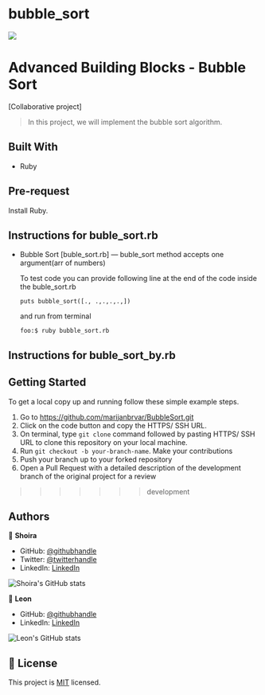# bubble_sort

![](https://img.shields.io/badge/Microverse-blueviolet)

# Advanced Building Blocks - Bubble Sort

[Collaborative project]
>In this project, we will implement the bubble sort algorithm. 

## Built With

- Ruby

## Pre-request

Install Ruby.

## Instructions for buble_sort.rb

- Bubble Sort [buble_sort.rb] — buble_sort method accepts one argument(arr of numbers)
  
  To test code you can provide following line at the end of the code inside the buble_sort.rb

  ```
  puts bubble_sort([., .,.,.,.,])
  ```
  
  and run from terminal
  
  ```terminal
  foo:$ ruby bubble_sort.rb
  ```

## Instructions for buble_sort_by.rb




## Getting Started

To get a local copy up and running follow these simple example steps.

1. Go to https://github.com/marijanbrvar/BubbleSort.git
2. Click on the code button and copy the HTTPS/ SSH URL.
3. On terminal, type `git clone` command followed by pasting HTTPS/ SSH URL to clone this repository on your local machine.
4. Run `git checkout -b your-branch-name`. Make your contributions
5. Push your branch up to your forked repository
6. Open a Pull Request with a detailed description of the development branch of the original project for a review
>>>>>>> development

## Authors

👤 **Shoira**

- GitHub: [@githubhandle](https://github.com/shoirata)
- Twitter: [@twitterhandle](https://twitter.com/Shoira03)
- LinkedIn: [LinkedIn](https://www.linkedin.com/in/shoira-tashpulatova-bab4a7122/)

![Shoira's GitHub stats](https://github-readme-stats.vercel.app/api?username=shoirata&count_private=true)


👤 **Leon**

- GitHub: [@githubhandle](https://github.com/Leon-Mbegera)
- LinkedIn: [LinkedIn](https://www.linkedin.com/in/leon-mbegera-053991174/)

![Leon's GitHub stats](https://github-readme-stats.vercel.app/api?username=Leon-Mbegera&count_private=true)




## 📝 License

This project is [MIT](LICENSE) licensed.
